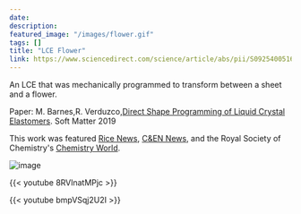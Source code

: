 ```yaml
---
date: 
description: 
featured_image: "/images/flower.gif"
tags: []
title: "LCE Flower"
link: https://www.sciencedirect.com/science/article/abs/pii/S0925400516321128/
---
```

An LCE that was mechanically programmed to transform between a sheet and a flower. 

Paper: M. Barnes,R. Verduzco,[Direct Shape Programming of Liquid Crystal Elastomers](https://pubs.rsc.org/en/content/articlelanding/2018/sm/c8sm02174k#!divAbstract/). Soft Matter 2019

This work was featured [Rice News](http://news.rice.edu/2018/12/20/mighty-morphing-materials-take-complex-shapes/), [C&EN News](https://cen.acs.org/materials/Programmable-polymer-forms-complex-shapes/97/i3), and the Royal Society of Chemistry's [Chemistry World](https://www.chemistryworld.com/news/liquid-crystals-shape-up-on-demand/3009945.article). 

![image](/images/flower.gif)

{{< youtube 8RVlnatMPjc >}}

{{< youtube bmpVSqj2U2I >}}
